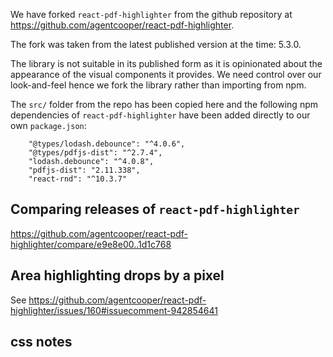 We have forked `react-pdf-highlighter` from the github repository at https://github.com/agentcooper/react-pdf-highlighter.

The fork was taken from the latest published version at the time: 5.3.0.

The library is not suitable in its published form as it is opinionated about the appearance of the visual
components it provides. We need control over our look-and-feel hence we fork the library rather than
importing from npm.

The `src/` folder from the repo has been copied here and the following npm dependencies of `react-pdf-highlighter`
have been added directly to our own `package.json`:

```
	"@types/lodash.debounce": "^4.0.6",
    "@types/pdfjs-dist": "^2.7.4",
    "lodash.debounce": "^4.0.8",
    "pdfjs-dist": "2.11.338",
    "react-rnd": "^10.3.7"
```


## Comparing releases of `react-pdf-highlighter`
https://github.com/agentcooper/react-pdf-highlighter/compare/e9e8e00..1d1c768

## Area highlighting drops by a pixel
See https://github.com/agentcooper/react-pdf-highlighter/issues/160#issuecomment-942854641

## css notes

